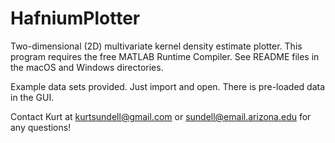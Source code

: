 # HafniumPlotter

Two-dimensional (2D) multivariate kernel density estimate plotter. This program requires the free MATLAB Runtime Compiler. See README files in the macOS and Windows directories. 

Example data sets provided. Just import and open. There is pre-loaded data in the GUI.

Contact Kurt at kurtsundell@gmail.com or sundell@email.arizona.edu for any questions!
